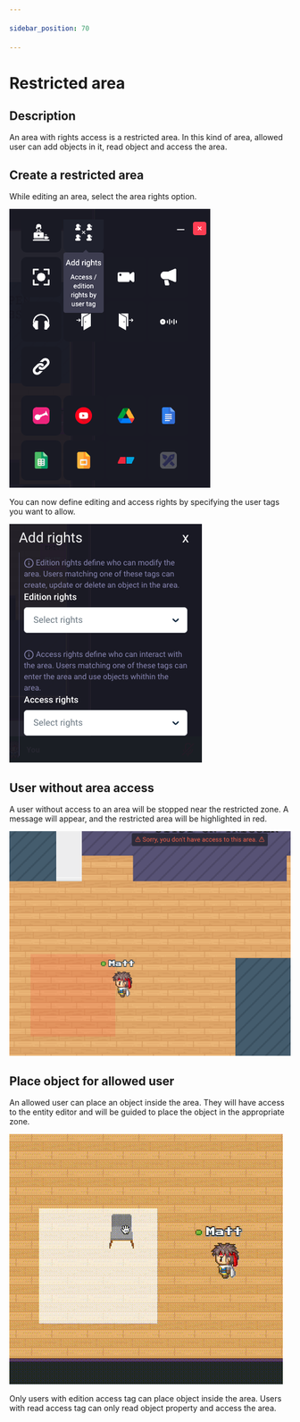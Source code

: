 ```yaml
---

sidebar_position: 70

---
```


# Restricted area

## Description

An area with rights access is a restricted area. In this kind of area, allowed user can add objects in it, read object
and access the area.


## Create a restricted area

While editing an area, select the area rights option.

![](../../images/editor/restricted-area/restricted-area-1.png)

You can now define editing and access rights by specifying the user tags you want to allow.

![](../../images/editor/restricted-area/restricted-area-2.png)

## User without area access

A user without access to an area will be stopped near the restricted zone. A message will appear, and the restricted area will be highlighted in red.

![](../../images/editor/restricted-area/restricted-area-3.png)


## Place object for allowed user

An allowed user can place an object inside the area. They will have access to the entity editor and will be guided to place the object in the appropriate zone.

![](../../images/editor/restricted-area/restricted-area-4.gif)

Only users with edition access tag can place object inside the area. Users with read access tag can only read object property and access the area.



